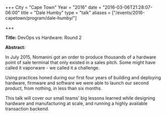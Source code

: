 +++
City = "Cape Town"
Year = "2016"
date = "2016-03-06T21:28:07-06:00"
title = "Dale Humby"
type = "talk"
aliases = ["/events/2016-capetown/program/dale-humby/"]

+++

<div class="col-12">
<p><strong>Title:</strong> DevOps vs Hardware: Round 2</p>

<p><strong>Abstract:</strong></p>

<p>In July 2015, Nomanini got an order to produce thousands of a hardware point of sale terminal that only existed in a sales pitch. Some might have called it vaporware - we called it a challenge.

Using practices honed during our first four years of building and deploying hardware, firmware and software we were able to launch our second product, from nothing, in less than six months.

This talk will cover our small teams' big lessons learned while designing hardware and manufacturing at scale, and running a highly available transaction backend.</p>

</div>
